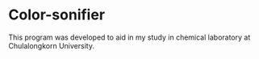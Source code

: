 # Color-sonifier
This program was developed to aid in my study in chemical laboratory at Chulalongkorn University.
